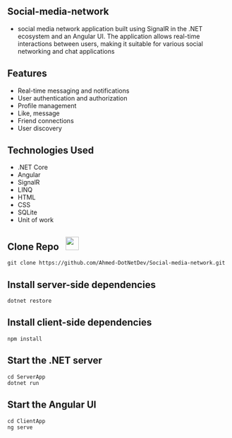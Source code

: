 ## Social-media-network
* social media network application built using SignalR in the .NET ecosystem and an Angular UI. The application allows real-time interactions between users, making it suitable for various social networking and chat applications

## Features
* Real-time messaging and notifications
* User authentication and authorization
* Profile management
* Like, message
* Friend connections
* User discovery

## Technologies Used
* .NET Core
* Angular
* SignalR
* LINQ
* HTML
* CSS
* SQLite
* Unit of work

## Clone Repo &nbsp; <img src="https://img.freepik.com/free-icon/arrow-representing-download_318-481.jpg?w=740&t=st=1687601530~exp=1687602130~hmac=2290e674ad8b3cd7ba95b2b62adae2252f300c50fed5e1156fb79c08309ab2c9" width="30px">
```
git clone https://github.com/Ahmed-DotNetDev/Social-media-network.git
```

## Install server-side dependencies
```
dotnet restore
```

## Install client-side dependencies
```
npm install
```

## Start the .NET server
```
cd ServerApp
dotnet run
```

## Start the Angular UI
```
cd ClientApp
ng serve
```
